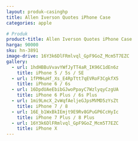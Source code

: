 ```yaml
---
layout: produk-casinghp
title: Allen Iverson Quotes iPhone Case
categories: apple

# Produk
product-title: Allen Iverson Quotes iPhone Case
harga: 90000
sku: hn-3891
image-drive: 16Y3k6DlFRmlvql_GpF9GoZ_Mcm5T7EZC
gallery:
  - url: 1hdHBBuVvavYWfJyTT4aR_IK96C1dEn6z
    title: iPhone 5 / 5s / SE
  - url: 1fPMHuHf_Xs_E4RpTtt7qEVRoF3CgkfX5
    title: iPhone 6 / 6s
  - url: 16DpdUAeEbibGJwoPpayC7WzlyqyCzgUA
    title: iPhone 6 Plus / 6s Plus
  - url: 1mi9LmcX_2vWqfAeljeGJpsMVMD5zYsZt
    title: iPhone 7 / 8
  - url: 16E_b1WxBkIEmjt9E9Rv8GPuGP6CcHyIc
    title: iPhone 7 Plus / 8 Plus
  - url: 16Y3k6DlFRmlvql_GpF9GoZ_Mcm5T7EZC
    title: iPhone X
---
```

